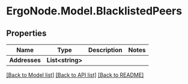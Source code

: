 # ErgoNode.Model.BlacklistedPeers

## Properties

Name | Type | Description | Notes
------------ | ------------- | ------------- | -------------
**Addresses** | **List&lt;string&gt;** |  | 

[[Back to Model list]](../README.md#documentation-for-models) [[Back to API list]](../README.md#documentation-for-api-endpoints) [[Back to README]](../README.md)

